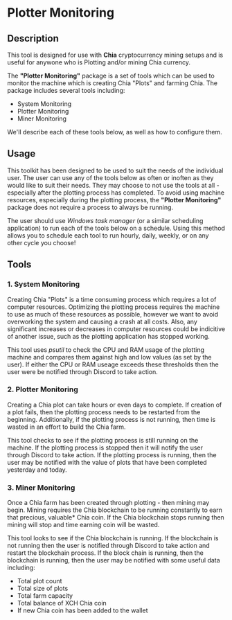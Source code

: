 # Plotter Monitoring

## Description

This tool is designed for use with __Chia__ cryptocurrency mining setups and is useful for anywone who is Plotting and/or mining Chia currency.

The __"Plotter Monitoring"__ package is a set of tools which can be used to monitor the machine which is creating Chia "Plots" and farming Chia. The package includes several tools including:

* System Monitoring
* Plotter Monitoring
* Miner Monitoring

We'll describe each of these tools below, as well as how to configure them.

## Usage

This toolkit has been designed to be used to suit the needs of the individual user. The user can use any of the tools below as often or inoften as they would like to suit their needs. They may choose to not use the tools at all - especially after the plotting process has completed. To avoid using machine resources, especially during the plotting process, the __"Plotter Monitoring"__ package does not require a process to always be running.

The user should use _Windows task manager_ (or a similar scheduling application) to run each of the tools below on a schedule. Using this method allows you to schedule each tool to run hourly, daily, weekly, or on any other cycle you choose!

## Tools

### 1. System Monitoring

Creating Chia "Plots" is a time consuming process which requires a lot of computer resources. Optimizing the plotting process requires the machine to use as much of these resources as possible, however we want to avoid overworking the system and causing a crash at all costs. Also, any significant increases or decreases in computer resources could be indicitive of another issue, such as the plotting application has stopped working.

This tool uses _psutil_ to check the CPU and RAM usage of the plotting machine and compares them against high and low values (as set by the user). If either the CPU or RAM useage exceeds these thresholds then the user were be notified through Discord to take action.

### 2. Plotter Monitoring

Creating a Chia plot can take hours or even days to complete. If creation of a plot fails, then the plotting process needs to be restarted from the beginning. Additionally, if the plotting process is not running, then time is wasted in an effort to build the Chia farm.

This tool checks to see if the plotting process is still running on the machine. If the plotting process is stopped then it will notify the user through Discord to take action. If the plotting process is running, then the user may be notified with the value of plots that have been completed yesterday and today.

### 3. Miner Monitoring

Once a Chia farm has been created through plotting - then mining may begin. Mining requires the Chia blockchain to be running constantly to earn that precious, valuable* Chia coin. If the Chia blockchain stops running then mining will stop and time earning coin will be wasted.

This tool looks to see if the Chia blockchain is running. If the blockchain is not running then the user is notified through Discord to take action and restart the blockchain process. If the block chain is running, then the blockchain is running, then the user may be notified with some useful data including:

* Total plot count
* Total size of plots
* Total farm capacity
* Total balance of XCH Chia coin
* If new Chia coin has been added to the wallet

